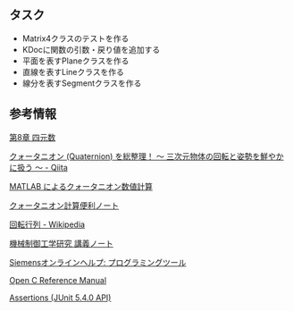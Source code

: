 ## タスク

* Matrix4クラスのテストを作る
* KDocに関数の引数・戻り値を追加する
* 平面を表すPlaneクラスを作る
* 直線を表すLineクラスを作る
* 線分を表すSegmentクラスを作る


## 参考情報

[第8章 四元数](https://www.wakayama-u.ac.jp/~tokoi/lecture/gg/ggbook04.pdf)

[クォータニオン (Quaternion) を総整理！ ～ 三次元物体の回転と姿勢を鮮やかに扱う ～ \- Qiita](https://qiita.com/drken/items/0639cf34cce14e8d58a5)

[MATLAB によるクォータニオン数値計算](http://www.mss.co.jp/technology/report/pdf/19-08.pdf)

[クォータニオン計算便利ノート](http://www.mss.co.jp/technology/report/pdf/18-07.pdf)

[回転行列 - Wikipedia](https://ja.wikipedia.org/wiki/回転行列)

[機械制御工学研究 講義ノート](http://www.st.nanzan-u.ac.jp/info/akiran/mces/mech_ctrl_eng_study_20160120.pdf)

[Siemensオンラインヘルプ: プログラミングツール](https://docs.plm.automation.siemens.com/tdoc/nx/11/nx_api/#uid:index)

[Open C Reference Manual](https://docs.plm.automation.siemens.com/data_services/resources/nx/11/nx_api/custom/ja_JP/ugopen_doc/index.html)

[Assertions (JUnit 5.4.0 API)](https://junit.org/junit5/docs/current/api/org/junit/jupiter/api/Assertions.html)
